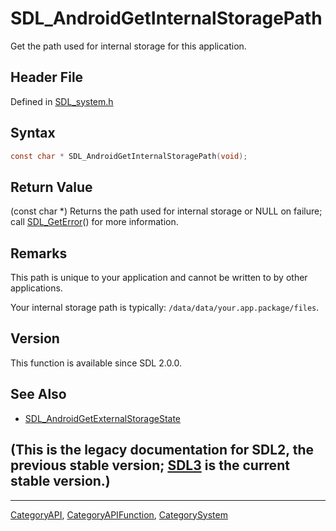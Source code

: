 # SDL_AndroidGetInternalStoragePath

Get the path used for internal storage for this application.

## Header File

Defined in [SDL_system.h](https://github.com/libsdl-org/SDL/blob/SDL2/include/SDL_system.h)

## Syntax

```c
const char * SDL_AndroidGetInternalStoragePath(void);
```

## Return Value

(const char *) Returns the path used for internal storage or NULL on
failure; call [SDL_GetError](SDL_GetError)() for more information.

## Remarks

This path is unique to your application and cannot be written to by other
applications.

Your internal storage path is typically:
`/data/data/your.app.package/files`.

## Version

This function is available since SDL 2.0.0.

## See Also

- [SDL_AndroidGetExternalStorageState](SDL_AndroidGetExternalStorageState)


## (This is the legacy documentation for SDL2, the previous stable version; [SDL3](https://wiki.libsdl.org/SDL3/) is the current stable version.)



----
[CategoryAPI](CategoryAPI), [CategoryAPIFunction](CategoryAPIFunction), [CategorySystem](CategorySystem)


